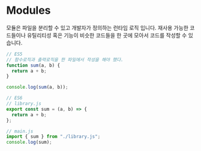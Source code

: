 # Modules

모듈은 파일을 분리할 수 있고 개발자가 정의하는 런타임 로직 입니다. 재사용 가능한 코드들이나 유틸리티성 혹은 기능이 비슷한 코드들을 한 곳에 모아서 코드를 작성할 수 있습니다.

```js
// ES5
// 함수로직과 출력로직을 한 파일에서 작성을 해야 했다.
function sum(a, b) {
  return a + b;
}

console.log(sum(a, b));

// ES6
// library.js
export const sum = (a, b) => {
  return a + b;
};

// main.js
import { sum } from "./library.js";
console.log(sum);
```
